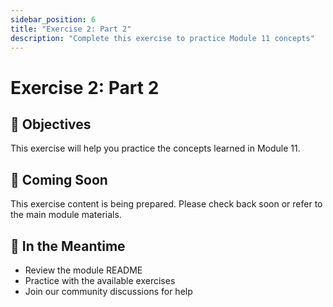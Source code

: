 ```yaml
---
sidebar_position: 6
title: "Exercise 2: Part 2"
description: "Complete this exercise to practice Module 11 concepts"
---
```


# Exercise 2: Part 2

## 🎯 Objectives

This exercise will help you practice the concepts learned in Module 11.

## 📝 Coming Soon

This exercise content is being prepared. Please check back soon or refer to the main module materials.

## 🚀 In the Meantime

- Review the module README
- Practice with the available exercises
- Join our community discussions for help
